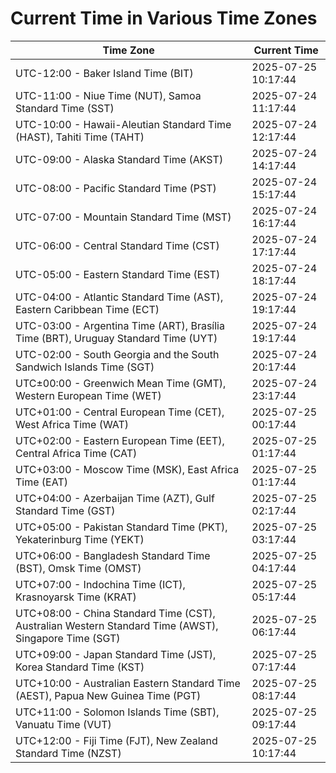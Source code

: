 # Current Time in Various Time Zones

| Time Zone | Current Time |
|-----------|--------------|
| UTC-12:00 - Baker Island Time (BIT) | 2025-07-25 10:17:44 |
| UTC-11:00 - Niue Time (NUT), Samoa Standard Time (SST) | 2025-07-24 11:17:44 |
| UTC-10:00 - Hawaii-Aleutian Standard Time (HAST), Tahiti Time (TAHT) | 2025-07-24 12:17:44 |
| UTC-09:00 - Alaska Standard Time (AKST) | 2025-07-24 14:17:44 |
| UTC-08:00 - Pacific Standard Time (PST) | 2025-07-24 15:17:44 |
| UTC-07:00 - Mountain Standard Time (MST) | 2025-07-24 16:17:44 |
| UTC-06:00 - Central Standard Time (CST) | 2025-07-24 17:17:44 |
| UTC-05:00 - Eastern Standard Time (EST) | 2025-07-24 18:17:44 |
| UTC-04:00 - Atlantic Standard Time (AST), Eastern Caribbean Time (ECT) | 2025-07-24 19:17:44 |
| UTC-03:00 - Argentina Time (ART), Brasília Time (BRT), Uruguay Standard Time (UYT) | 2025-07-24 19:17:44 |
| UTC-02:00 - South Georgia and the South Sandwich Islands Time (SGT) | 2025-07-24 20:17:44 |
| UTC±00:00 - Greenwich Mean Time (GMT), Western European Time (WET) | 2025-07-24 23:17:44 |
| UTC+01:00 - Central European Time (CET), West Africa Time (WAT) | 2025-07-25 00:17:44 |
| UTC+02:00 - Eastern European Time (EET), Central Africa Time (CAT) | 2025-07-25 01:17:44 |
| UTC+03:00 - Moscow Time (MSK), East Africa Time (EAT) | 2025-07-25 01:17:44 |
| UTC+04:00 - Azerbaijan Time (AZT), Gulf Standard Time (GST) | 2025-07-25 02:17:44 |
| UTC+05:00 - Pakistan Standard Time (PKT), Yekaterinburg Time (YEKT) | 2025-07-25 03:17:44 |
| UTC+06:00 - Bangladesh Standard Time (BST), Omsk Time (OMST) | 2025-07-25 04:17:44 |
| UTC+07:00 - Indochina Time (ICT), Krasnoyarsk Time (KRAT) | 2025-07-25 05:17:44 |
| UTC+08:00 - China Standard Time (CST), Australian Western Standard Time (AWST), Singapore Time (SGT) | 2025-07-25 06:17:44 |
| UTC+09:00 - Japan Standard Time (JST), Korea Standard Time (KST) | 2025-07-25 07:17:44 |
| UTC+10:00 - Australian Eastern Standard Time (AEST), Papua New Guinea Time (PGT) | 2025-07-25 08:17:44 |
| UTC+11:00 - Solomon Islands Time (SBT), Vanuatu Time (VUT) | 2025-07-25 09:17:44 |
| UTC+12:00 - Fiji Time (FJT), New Zealand Standard Time (NZST) | 2025-07-25 10:17:44 |
